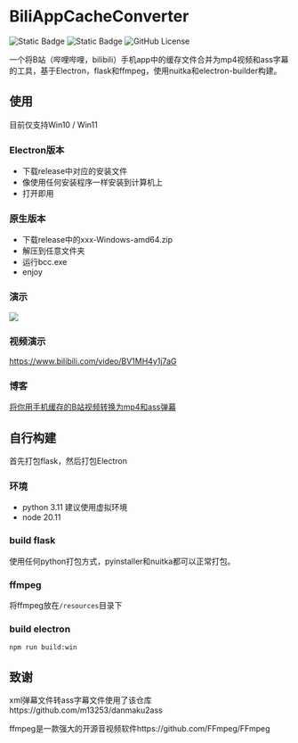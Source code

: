 # BiliAppCacheConverter

![Static Badge](https://img.shields.io/badge/node-%3E%3D20.11.0-blue)
![Static Badge](https://img.shields.io/badge/npm-%3E%3D10.2.0-blue)
![GitHub License](https://img.shields.io/github/license/BlueCitizens/bilibili-app-cache-converter)

一个将B站（哔哩哔哩，bilibili）手机app中的缓存文件合并为mp4视频和ass字幕的工具，基于Electron，flask和ffmpeg，使用nuitka和electron-builder构建。

## 使用
目前仅支持Win10 / Win11

### Electron版本
- 下载release中对应的安装文件
- 像使用任何安装程序一样安装到计算机上
- 打开即用

### 原生版本
- 下载release中的xxx-Windows-amd64.zip
- 解压到任意文件夹
- 运行bcc.exe
- enjoy

### 演示
[![](https://github.com/BlueCitizens/bilibili-app-cache-converter/blob/master/screenrecord.gif)](https://github.com/BlueCitizens/bilibili-app-cache-converter/blob/master/screenrecord.gif)

### 视频演示
https://www.bilibili.com/video/BV1MH4y1j7aG

### 博客
[将你用手机缓存的B站视频转换为mp4和ass弹幕](https://blog.bckun.top/posts/%E5%B0%86%E4%BD%A0%E7%94%A8%E6%89%8B%E6%9C%BA%E7%BC%93%E5%AD%98%E7%9A%84B%E7%AB%99%E8%A7%86%E9%A2%91%E8%BD%AC%E6%8D%A2%E4%B8%BAmp4%E5%92%8Cass%E5%BC%B9%E5%B9%95.html)

## 自行构建
首先打包flask，然后打包Electron

### 环境
- python 3.11 建议使用虚拟环境
- node 20.11

### build flask
使用任何python打包方式，pyinstaller和nuitka都可以正常打包。

### ffmpeg
将ffmpeg放在```/resources```目录下

### build electron
```
npm run build:win
```

## 致谢
xml弹幕文件转ass字幕文件使用了该仓库https://github.com/m13253/danmaku2ass

ffmpeg是一款强大的开源音视频软件https://github.com/FFmpeg/FFmpeg
